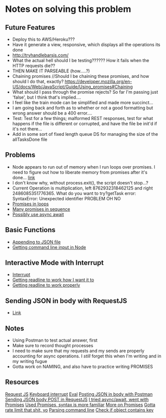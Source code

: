 # Notes on solving this problem

## Future Features
* Deploy this to AWS/Heroku???
* Have it generate a view, responsive, which displays all the operations its done
* http://tryhandlebarsjs.com/
* What the actual hell should I be testing?????? How it fails when the HTTP requests die??
* THEN MAKE IT PARSEABLE (how.....?)
* Chaining promises         //Should I be chaining these promises, and how should I do that, exactly? https://developer.mozilla.org/en-US/docs/Web/JavaScript/Guide/Using_promises#Chaining
* What should I pass through the promise rejects? So far I'm passing just 'false', but I think that's implied....
* I feel like the train mode can be simplified and made more succinct...
* I am going back and forth as to whether or not a good formatting but wrong answer should be a 400 error....
* Test: Test for a few things; malformed REST responses, test for what happens if the file is different or corrupted, and have the file be init'd if it's not there...
* Add in some sort of fixed length queue DS for managing the size of the allTasksDone file

## Problems
* Node appears to run out of memory when I run loops over promises. I need to figure out how to liberate memory from promises after it's done... [link](https://www.google.com/search?client=firefox-b-1-d&ei=Bw8VXeiCGLHy5gK2rqeICQ&q=js+running+out+of+memory+while+loop+promises&oq=js+running+out+of+memory+while+loop+promises&gs_l=psy-ab.3...1605.3435..3555...0.0..0.186.1112.2j7......0....1..gws-wiz.......0i71j33i299j33i160.BMitlhdm3kI)
* I don't know why, without process.exit(), the script doesn't stop...?
* Current Operation is multiplication, left 8762932318462125 and right 2486085351776365. What do you want to try?getTask error: SyntaxError: Unexpected identifier PROBLEM OH NO
* [Promises in loops](https://itnext.io/https-medium-com-popov4ik4-what-about-promises-in-loops-e94c97ad39c0)
* [Many promises in sequence](https://stackoverflow.com/questions/34191788/how-to-process-a-big-array-applying-a-async-function-for-each-element-in-nodejs)
* [Possibly use async await](https://lavrton.com/javascript-loops-how-to-handle-async-await-6252dd3c795/)

## Basic Functions
* [Appending to JSON file](https://stackoverflow.com/questions/36093042/how-do-i-add-to-an-existing-json-file-in-node-js)
* [Getting command line input in Node](https://flaviocopes.com/node-input-from-cli/)

## Interactive Mode with Interrupt
* [Interrupt](https://stackoverflow.com/questions/20165605/detecting-ctrlc-in-node-js)
* [Getting readline to work how I want it to](https://stackoverflow.com/questions/45402896/node-js-readline-pause-code)
* [Getting readline to work properly](https://stackoverflow.com/questions/18193953/waiting-for-user-to-enter-input-in-node-js)

## Sending JSON in body with RequestJS
* [Link](https://github.com/request/request/issues/1717)

## Notes

* Using Postman to test actual answer, first
* Make sure to record thought processes
* I need to make sure that my requests and my sends are properly accounting for async operations. I _still_ forget this when I'm writing and in my writing fugue 
* Gotta work on NAMING, and also have to practice writing PROMISES

## Resources
[Request JS](https://github.com/request/request)
[Keyboard interrupt](https://stackoverflow.com/questions/20165605/detecting-ctrlc-in-node-js)
[Eval](https://developer.mozilla.org/en-US/docs/Web/JavaScript/Reference/Global_Objects/eval)
[Posting JSON in body with Postman](https://stackoverflow.com/questions/39008071/send-post-data-via-raw-json-with-postman)
[Sending JSON body POST in RequestJS](https://github.com/request/request/issues/1717)
[I tried async/await, went with Promises](https://medium.com/javascript-in-plain-english/async-await-javascript-5038668ec6eb)
[Used Promises, syntax is more familiar](https://developer.mozilla.org/en-US/docs/Web/JavaScript/Guide/Using_promises#Chaining)
[More on Promises](https://codeburst.io/a-simple-guide-to-es6-promises-d71bacd2e13a)
[Gotta rate limit that shit, yo](https://stackoverflow.com/questions/2924330/how-can-i-rate-limit-how-fast-a-javascript-function-allows-itself-to-be-called)
[Parsing command line](https://nodejs.org/en/knowledge/command-line/how-to-parse-command-line-arguments/)
[Check if object contains key](https://stackoverflow.com/questions/455338/how-do-i-check-if-an-object-has-a-key-in-javascript)